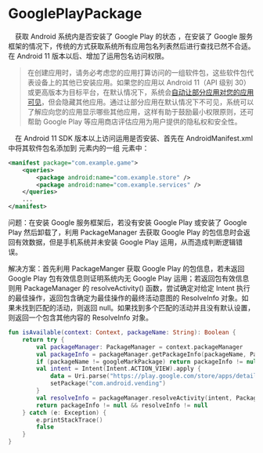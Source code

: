 
# GooglePlayPackage
 获取 Android 系统内是否安装了 Google Play 的状态 ，在安装了 Google 服务框架的情况下，传统的方式获取系统所有应用包名列表然后进行查找已然不合适。在 Android 11 版本以后、增加了运用包名访问权限。

>在创建应用时，请务必考虑您的应用打算访问的一组软件包，这些软件包代表设备上的其他已安装应用。如果您的应用以 Android 11（API 级别 30）或更高版本为目标平台，在默认情况下，系统会[自动让部分应用对您的应用可见](https://developer.android.com/training/basics/intents/package-visibility?hl=zh-cn#automatic)，但会隐藏其他应用。通过让部分应用在默认情况下不可见，系统可以了解应向您的应用显示哪些其他应用，这样有助于鼓励最小权限原则，还可帮助 Google Play 等应用商店评估应用为用户提供的隐私权和安全性。

 在 Android 11 SDK 版本以上访问运用是否安装、首先在 AndroidManifest.xml 中将其软件包名添加到 <queries> 元素内的一组 <package> 元素中：

```xml
<manifest package="com.example.game">
    <queries>
        <package android:name="com.example.store" />
        <package android:name="com.example.services" />
    </queries>
    ...
</manifest>
```
问题：在安装 Google 服务框架后，若没有安装 Google Play 或安装了 Google Play 然后卸载了，利用 PackageManager 去获取 Google Play 的包信息时会返回有效数据，但是手机系统并未安装 Google Play 运用，从而造成判断逻辑错误。

解决方案：首先利用 PackageManger 获取 Google Play 的包信息，若未返回 Google Play 包有效信息则证明系统内无 Google Play 运用；若返回包有效信息则用 PackageManager 的 resolveActivity() 函数，尝试确定对给定 Intent 执行的最佳操作，返回包含确定为最佳操作的最终活动意图的 ResolveInfo 对象。如果未找到匹配的活动，则返回 null。如果找到多个匹配的活动并且没有默认设置，则返回一个包含其他内容的 ResolveInfo 对象。

```kotlin
fun isAvailable(context: Context, packageName: String): Boolean {
    return try {
        val packageManager: PackageManager = context.packageManager
        val packageInfo = packageManager.getPackageInfo(packageName, PackageManager.GET_CONFIGURATIONS)
        if (packageName != googleMarkPackage) return packageInfo != null
        val intent = Intent(Intent.ACTION_VIEW).apply {
            data = Uri.parse("https://play.google.com/store/apps/details?id=com.example.android")
            setPackage("com.android.vending")
        }
        val resolveInfo = packageManager.resolveActivity(intent, PackageManager.MATCH_DEFAULT_ONLY)
        return packageInfo != null && resolveInfo != null
    } catch (e: Exception) {
        e.printStackTrace()
        false
    }
}
```
